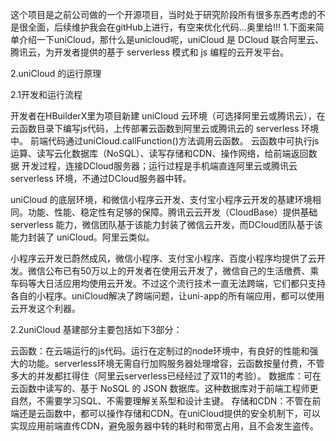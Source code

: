 这个项目是之前公司做的一个开源项目，当时处于研究阶段所有很多东西考虑的不是很全面，后续维护我会在gitHub上进行，有空来优化代码...奥里给!!!
1.下面来简单介绍一下uniCloud，那什么是unicloud呢，uniCloud 是 DCloud 联合阿里云、腾讯云，为开发者提供的基于 serverless 模式和 js 编程的云开发平台。

2.uniCloud 的运行原理

2.1开发和运行流程

开发者在HBuilderX里为项目新建 uniCloud 云环境（可选择阿里云或腾讯云），在云函数目录下编写js代码，上传部署云函数到阿里云或腾讯云的 serverless 环境中。
前端代码通过uniCloud.callFunction()方法调用云函数。
云函数中可执行js运算、读写云化数据库（NoSQL）、读写存储和CDN、操作网络，给前端返回数据
开发过程，连接DCloud服务器；运行过程是手机端直连阿里云或腾讯云 serverless 环境，不通过DCloud服务器中转。

uniCloud 的底层环境，和微信小程序云开发、支付宝小程序云开发的基建环境相同。功能、性能、稳定性有足够的保障。腾讯云云开发（CloudBase）提供基础 serverless 能力，微信团队基于该能力封装了微信云开发，而DCloud团队基于该能力封装了 uniCloud。阿里云类似。

小程序云开发已蔚然成风，微信小程序、支付宝小程序、百度小程序均提供了云开发。微信公布已有50万以上的开发者在使用云开发了，微信自己的生活缴费、乘车码等大日活应用均使用云开发。不过这个流行技术一直无法跨端，它们都只支持各自的小程序。uniCloud解决了跨端问题，让uni-app的所有端应用，都可以使用云开发这个利器。

2.2uniCloud 基建部分主要包括如下3部分：

云函数：在云端运行的js代码。运行在定制过的node环境中，有良好的性能和强大的功能。serverless环境无需自行加购服务器处理增容，云函数按量付费，不管多大的并发都扛得住（阿里云serverless已经经过了双11的考验）。
数据库：可在云函数中读写的、基于 NoSQL 的 JSON 数据库。这种数据库对于前端工程师更自然，不需要学习SQL、不需要理解关系型和设计主键。
存储和CDN：不管在前端还是云函数中，都可以操作存储和CDN。在uniCloud提供的安全机制下，可以实现应用前端直传CDN，避免服务器中转的耗时和带宽占用，且不会发生盗传。

